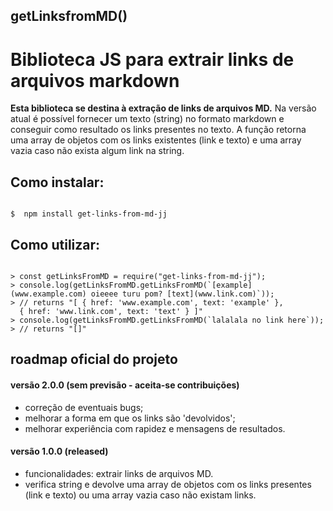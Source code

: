 ## getLinksfromMD()

# Biblioteca JS para extrair links de arquivos markdown

**Esta biblioteca se destina à extração de links de arquivos MD.**
Na versão atual é possível fornecer um texto (string) no formato markdown e conseguir como resultado os links presentes no texto.
A função retorna uma array de objetos com os links existentes (link e texto) e uma array vazia caso não exista algum link na string.

## Como instalar:

```shell

$  npm install get-links-from-md-jj

```

## Como utilizar:

```node

> const getLinksFromMD = require("get-links-from-md-jj");
> console.log(getLinksFromMD.getLinksFromMD(`[example](www.example.com) oieeee turu pom? [text](www.link.com)`));
> // returns "[ { href: 'www.example.com', text: 'example' },
  { href: 'www.link.com', text: 'text' } ]"
> console.log(getLinksFromMD.getLinksFromMD(`lalalala no link here`));
> // returns "[]"

```

## roadmap oficial do projeto

#### versão 2.0.0 (sem previsão - aceita-se contribuições)
- correção de eventuais bugs;
- melhorar a forma em que os links são 'devolvidos';
- melhorar experiência com rapidez e mensagens de resultados.

#### versão 1.0.0 (released)
- funcionalidades: extrair links de arquivos MD.
- verifica string e devolve uma array de objetos com os links presentes (link e texto) ou uma array vazia caso não existam links.
